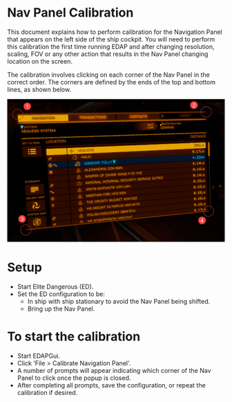 # Nav Panel Calibration
This document explains how to perform calibration for the Navigation Panel that appears on the left side of the ship cockpit. You will need to perform this calibration the first time running EDAP and after changing resolution, scaling, FOV or any other action that results in the Nav Panel changing location on the screen.

The calibration involves clicking on each corner of the Nav Panel in the correct order. The corners are defined by the ends of the top and bottom lines, as shown below.

![Alt text](../screen/nav_panel_calibration.png?raw=true "Calibrate Nav Panel") 

# Setup
* Start Elite Dangerous (ED).
* Set the ED configuration to be:
    * In ship with ship stationary to avoid the Nav Panel being shifted.
    * Bring up the Nav Panel. 

# To start the calibration
* Start EDAPGui.
* Click 'File > Calibrate Navigation Panel'.
* A number of prompts will appear indicating which corner of the Nav Panel to click once the popup is closed.
* After completing all prompts, save the configuration, or repeat the calibration if desired.

